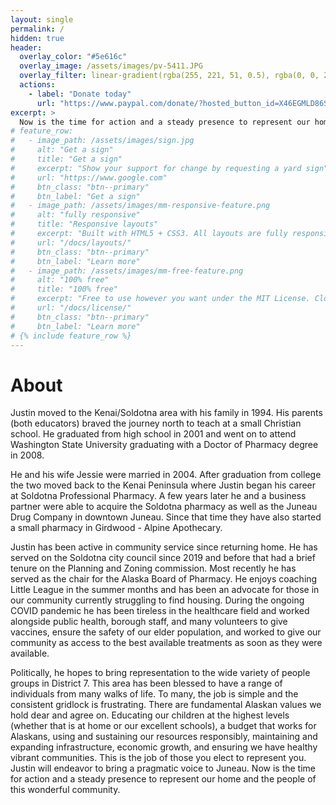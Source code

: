 ```yaml
---
layout: single
permalink: /
hidden: true
header:
  overlay_color: "#5e616c"
  overlay_image: /assets/images/pv-5411.JPG
  overlay_filter: linear-gradient(rgba(255, 221, 51, 0.5), rgba(0, 0, 204, 0.5))
  actions:
    - label: "Donate today"
      url: "https://www.paypal.com/donate/?hosted_button_id=X46EGMLD86SDQ"
excerpt: >
  Now is the time for action and a steady presence to represent our home and the people of this wonderful community.
# feature_row:
#   - image_path: /assets/images/sign.jpg
#     alt: "Get a sign"
#     title: "Get a sign"
#     excerpt: "Show your support for change by requesting a yard sign"
#     url: "https://www.google.com"
#     btn_class: "btn--primary"
#     btn_label: "Get a sign"
#   - image_path: /assets/images/mm-responsive-feature.png
#     alt: "fully responsive"
#     title: "Responsive layouts"
#     excerpt: "Built with HTML5 + CSS3. All layouts are fully responsive with helpers to augment your content."
#     url: "/docs/layouts/"
#     btn_class: "btn--primary"
#     btn_label: "Learn more"
#   - image_path: /assets/images/mm-free-feature.png
#     alt: "100% free"
#     title: "100% free"
#     excerpt: "Free to use however you want under the MIT License. Clone it, fork it, customize it... whatever!"
#     url: "/docs/license/"
#     btn_class: "btn--primary"
#     btn_label: "Learn more"   
# {% include feature_row %}   
---
```


<h1>About</h1>

Justin moved to the Kenai/Soldotna area with his family in 1994.  His parents (both educators) braved the journey north to teach at a small Christian school.  He graduated from high school in 2001 and went on to attend Washington State University graduating with a Doctor of Pharmacy degree in 2008. 

He and his wife Jessie were married in 2004.  After graduation from college the two moved back to the Kenai Peninsula where Justin began his career at Soldotna Professional Pharmacy.  A few years later he and a business partner were able to acquire the Soldotna pharmacy as well as the Juneau Drug Company in downtown Juneau.  Since that time they have also started a small pharmacy in Girdwood - Alpine Apothecary.

Justin has been active in community service since returning home.  He has served on the Soldotna city council since 2019 and before that had a brief tenure on the Planning and Zoning commission.  Most recently he has served as the chair for the Alaska Board of Pharmacy.  He enjoys coaching Little League in the summer months and has been an advocate for those in our community currently struggling to find housing.  During the ongoing COVID pandemic he has been tireless in the healthcare field and worked alongside public health, borough staff, and many volunteers to give vaccines, ensure the safety of our elder population, and worked to give our community as access to the best available treatments as soon as they were available.

Politically, he hopes to bring representation to the wide variety of people groups in District 7.  This area has been blessed to have a range of individuals from many walks of life.  To many, the job is simple and the consistent gridlock is frustrating.   There are fundamental Alaskan values we hold dear and agree on.  Educating our children at the highest levels (whether that is at home or our excellent schools), a budget that works for Alaskans, using and sustaining our resources responsibly, maintaining and expanding infrastructure, economic growth, and ensuring we have healthy vibrant communities.  This is the job of those you elect to represent you.  Justin will endeavor to bring a pragmatic voice to Juneau.  Now is the time for action and a steady presence to represent our home and the people of this wonderful community.